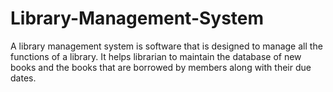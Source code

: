 # Library-Management-System
A library management system is software that is designed to manage all the functions of a library. It helps librarian to maintain the database of new books and the books that are borrowed by members along with their due dates.

